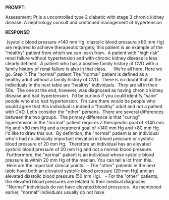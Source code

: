 **PROMPT:**

Assessment: Pt is a uncontrolled type 2 diabetic with stage 3 chronic kidney disease. A nephrology consult and continued management of hypertension 

**RESPONSE:**

  (systolic blood pressure ≥140 mm Hg, diastolic blood pressure ≥80 mm Hg) are required to achieve therapeutic targets; this patient is an example of the "healthy" patient from which we can learn from.  A patient with "high risk" renal failure without hypertension and with chronic kidney disease is less clearly defined.  A patient who has a positive family history of CVD with a family history of renal failure is also in that class.      We're all here. Here we go. Step 1: The "normal" patient The "normal" patient is defined as a healthy adult without a family history of CVD.  There is no doubt that all the individuals in the next table are "healthy" individuals.  They are all in their 50s.  The one at the end, however, was diagnosed as having chronic kidney disease and had hypertension.  I'd be curious if you could identify "sane" people who also had hypertension.  I'm sure there would be people who would agree that this individual is indeed a "healthy" adult and not a patient with CVD. Let's consider the "other" persons.  There are several differences between the two groups.  The primary difference is that "curing" hypertension in the "normal" patient requires a therapeutic goal of <140 mm Hg and <80 mm Hg and a treatment goal of <140 mm Hg and <80 mm Hg. I'd like to draw this out.  By definition, the "normal" patient is an individual who's had no clinically important elevation in blood pressure or systolic blood pressure of 20 mm Hg.  Therefore an individual has an elevated systolic blood pressure of 20 mm Hg and not a normal blood pressure.  Furthermore, the "normal" patient is an individual whose systolic blood pressure is within 20 mm Hg of the median. You can tell a lot from this.  Here are the important clinical points:  - The "other" patients in the next table have both an elevated systolic blood pressure (20 mm Hg) and an elevated diastolic blood pressure (50 mm Hg).   - For the "other" patients, the elevated blood pressures are related to their medical diagnoses.  "Normal" individuals do not have elevated blood pressures.  As mentioned earlier, "normal" individuals usually do not have